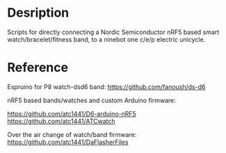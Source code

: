 # Desription

Scripts for directly connecting a Nordic Semiconductor nRF5 based smart watch/bracelet/fitness band, to a ninebot one c/e/p electric unicycle.


# Reference

Espruino for P8 watch-dsd6 band:
https://github.com/fanoush/ds-d6

nRF5 based bands/watches and custom Arduino firmware:

https://github.com/atc1441/D6-arduino-nRF5
https://github.com/atc1441/ATCwatch

Over the air change of watch/band firmware:
https://github.com/atc1441/DaFlasherFiles




